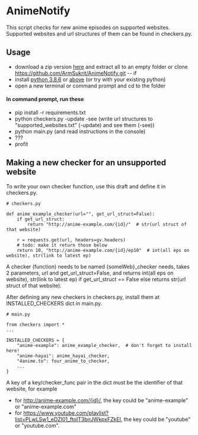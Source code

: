 # AnimeNotify
This script checks for new anime episodes on supported websites. Supported websites and url structures of them can be found in checkers.py.

## Usage
- download a zip version [here](https://github.com/ArmSukrit/AnimeNotify/archive/master.zip) and extract all to an empty folder or clone https://github.com/ArmSukrit/AnimeNotify.git
-- if
- install [python 3.8.6](https://www.python.org/downloads/release/python-386/) or [above](https://www.python.org/downloads/) (or try with your existing python)
- open a new terminal or command prompt and cd to the folder
#### In command prompt, run these
- pip install -r requirements.txt
- python checkers.py -update -see (write url structures to "supported_websites.txt" (-update) and see them (-see))
- python main.py (and read instructions in the console)
- ???
- profit

## Making a new checker for an unsupported website
To write your own checker function, use this draft and define it in checkers.py.
```
# checkers.py

def anime_example_checker(url="", get_url_struct=False):
    if get_url_struct:
        return "http://anime-example.com/{id}/"  # str(url struct of that website)

    r = requests.get(url, headers=gv.headers)
    # todo: make it return those below
    return 10, "http://anime-example.com/{id}/ep10"  # int(all eps on website), str(link to latest ep)
```
A checker (function) needs to be named {someWeb}_checker needs, takes 2 parameters, url and get_url_struct=False, and returns int(all eps on website), str(link to latest ep) if get_url_struct == False else returns str(url struct of that website). 

After defining any new checkers in checkers.py, install them at INSTALLED_CHECKERS dict in main.py. 
```
# main.py

from checkers import *
...

INSTALLED_CHECKERS = {
    "anime-example": anime_example_checker,  # don't forget to install here!
    "anime-hayai": anime_hayai_checker,
    "4anime.to": four_anime_to_checker,
    ...
}
```
A key of a key/checker_func pair in the dict must be the identifier of that website, for example
- for http://anime-example.com/{id}/, the key could be "anime-example" or "anime-example.com"
- for https://www.youtube.com/playlist?list=PLwLSw1_eDZl01_ftoIT3birJWkpxFZkEl, the key could be "youtube" or "youtube.com".
